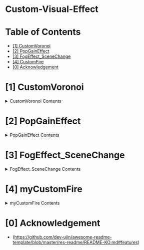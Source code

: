 # Custom-Visual-Effect

# Table of Contents
- [[1] CustomVoronoi](#1-CustomVoronoi)
- [[2] PopGainEffect](#2-PopGainEffect)
- [[3] FogEffect_SceneChange](#3-FogEffect_SceneChange)
- [[4] CustomFire](#4-CustomFire)
- [[0] Acknowledgement](#0-Acknowledgement)


# [1] CustomVoronoi
<details>
  <summary> CustomVoronoi Contents </summary>
  배경 : 게임의 광원 효과를 내려 원형 sprite로 빛을 구현하니 너무 인위적인 감이 있어 카툰적 표현으로 광원 구현을 해보려 함

  ![image](https://github.com/ln32/CustomVoronoi/assets/94381505/84f5f329-117a-42ed-807d-51bbd8da9c8b)
  
  
  hlsl code - raw voronoi data 를 Stained glass 로 전환 
  
  
  ![image](https://github.com/ln32/CustomVoronoi/assets/94381505/b92a2b1f-a384-4e94-a966-2593f3d58b8d)
  
  ㄴ 전후비교
</details>





# [2] PopGainEffect
<details>
  <summary> PopGainEffect Contents </summary>
  배경 : 추가중
</details>



# [3] FogEffect_SceneChange
<details>
  <summary> FogEffect_SceneChange Contents </summary>
  구현 배경 : 게임의 씬 이동간에, 화면을 검게 변환시킬 중간 단계를 구현하는 쉐이더가 필요함을 느낌
  
  ![Animation3](https://github.com/ln32/Custom-Visual-Effect/assets/94381505/afb3eaae-9999-48f8-9b4e-856b34105847)
  
  개발하며 인상깊은 포인트) 애매하면 여러 효과를 겹치고 유효 영역을 계산하자
</details>



# [4] myCustomFire
<details>
  <summary> myCustomFire Contents </summary>
  ![fireGif_1](https://github.com/ln32/Custom-Visual-Effect/assets/94381505/02bd3d2d-2689-4e54-bab1-0a5377a96bc3)
  
  ![fireGif_2](https://github.com/ln32/Custom-Visual-Effect/assets/94381505/42455cb9-1802-46e0-855b-e2eda24c947d)
  
  
  UV 왜곡을 통한 불꽃 일렁임 구현과 해당 영역에 알파값을 1이상으로 할당한 후, 포스트프로세싱을 통해 불꽃 쉐이더를 구현. 
  
  
  ![image](https://github.com/ln32/Custom-Visual-Effect/assets/94381505/86fe7ccc-99f5-41fc-9d78-d844e61df99d)
  
  위는 포스트 프로세싱이 없을 때의 출력
</details>





# [0] Acknowledgement
- (https://github.com/dev-ujin/awesome-readme-template/blob/master/res-readme/README-KO.md#features)
